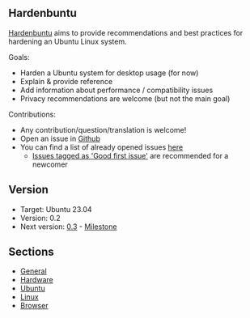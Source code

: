 ## Hardenbuntu

[Hardenbuntu](https://github.com/sydhds/hardenbuntu) aims to provide recommendations and best practices for hardening an Ubuntu Linux system.

Goals:
* Harden a Ubuntu system for desktop usage (for now)
* Explain & provide reference
* Add information about performance / compatibility issues
* Privacy recommendations are welcome (but not the main goal)

Contributions:
* Any contribution/question/translation is welcome!
* Open an issue in [Github](https://github.com/sydhds/hardenbuntu/issues)
* You can find a list of already opened issues [here](https://github.com/sydhds/hardenbuntu/issues)
  * [Issues tagged as 'Good first issue'](https://github.com/sydhds/hardenbuntu/issues?q=is%3Aopen+is%3Aissue+label%3A%22good+first+issue%22) are recommended for a newcomer

## Version

* Target: Ubuntu 23.04
* Version: 0.2
* Next version: [0.3](https://github.com/sydhds/hardenbuntu/tree/milestone_0_3) - [Milestone](https://github.com/sydhds/hardenbuntu/milestone/3)

## Sections

* [General](general.md)
* [Hardware](hardware.md)
* [Ubuntu](ubuntu.md)
* [Linux](linux.md)
* [Browser](browser.md)
